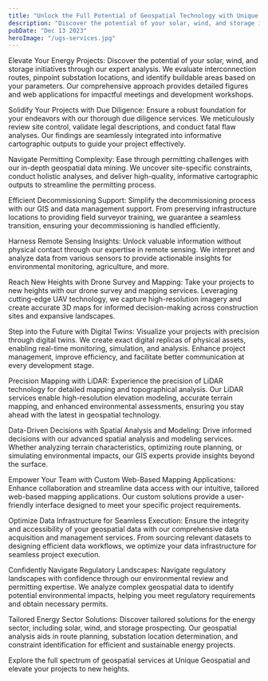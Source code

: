 ```yaml
---
title: "Unlock the Full Potential of Geospatial Technology with Unique Geospatial Services"
description: "Discover the potential of your solar, wind, and storage initiatives through our expert analysis. We evaluate interconnection routes, pinpoint substation locations, and identify buildable areas based on your parameters. Our comprehensive approach provides detailed figures and web applications for impactful meetings and development workshops."
pubDate: "Dec 13 2023"
heroImage: "/ugs-services.jpg"
---
```


Elevate Your Energy Projects:
Discover the potential of your solar, wind, and storage initiatives through our expert analysis. We evaluate interconnection routes, pinpoint substation locations, and identify buildable areas based on your parameters. Our comprehensive approach provides detailed figures and web applications for impactful meetings and development workshops.

Solidify Your Projects with Due Diligence:
Ensure a robust foundation for your endeavors with our thorough due diligence services. We meticulously review site control, validate legal descriptions, and conduct fatal flaw analyses. Our findings are seamlessly integrated into informative cartographic outputs to guide your project effectively.

Navigate Permitting Complexity:
Ease through permitting challenges with our in-depth geospatial data mining. We uncover site-specific constraints, conduct holistic analyses, and deliver high-quality, informative cartographic outputs to streamline the permitting process.

Efficient Decommissioning Support:
Simplify the decommissioning process with our GIS and data management support. From preserving infrastructure locations to providing field surveyor training, we guarantee a seamless transition, ensuring your decommissioning is handled efficiently.

Harness Remote Sensing Insights:
Unlock valuable information without physical contact through our expertise in remote sensing. We interpret and analyze data from various sensors to provide actionable insights for environmental monitoring, agriculture, and more.

Reach New Heights with Drone Survey and Mapping:
Take your projects to new heights with our drone survey and mapping services. Leveraging cutting-edge UAV technology, we capture high-resolution imagery and create accurate 3D maps for informed decision-making across construction sites and expansive landscapes.

Step into the Future with Digital Twins:
Visualize your projects with precision through digital twins. We create exact digital replicas of physical assets, enabling real-time monitoring, simulation, and analysis. Enhance project management, improve efficiency, and facilitate better communication at every development stage.

Precision Mapping with LiDAR:
Experience the precision of LiDAR technology for detailed mapping and topographical analysis. Our LiDAR services enable high-resolution elevation modeling, accurate terrain mapping, and enhanced environmental assessments, ensuring you stay ahead with the latest in geospatial technology.

Data-Driven Decisions with Spatial Analysis and Modeling:
Drive informed decisions with our advanced spatial analysis and modeling services. Whether analyzing terrain characteristics, optimizing route planning, or simulating environmental impacts, our GIS experts provide insights beyond the surface.

Empower Your Team with Custom Web-Based Mapping Applications:
Enhance collaboration and streamline data access with our intuitive, tailored web-based mapping applications. Our custom solutions provide a user-friendly interface designed to meet your specific project requirements.

Optimize Data Infrastructure for Seamless Execution:
Ensure the integrity and accessibility of your geospatial data with our comprehensive data acquisition and management services. From sourcing relevant datasets to designing efficient data workflows, we optimize your data infrastructure for seamless project execution.

Confidently Navigate Regulatory Landscapes:
Navigate regulatory landscapes with confidence through our environmental review and permitting expertise. We analyze complex geospatial data to identify potential environmental impacts, helping you meet regulatory requirements and obtain necessary permits.

Tailored Energy Sector Solutions:
Discover tailored solutions for the energy sector, including solar, wind, and storage prospecting. Our geospatial analysis aids in route planning, substation location determination, and constraint identification for efficient and sustainable energy projects.

Explore the full spectrum of geospatial services at Unique Geospatial and elevate your projects to new heights.
